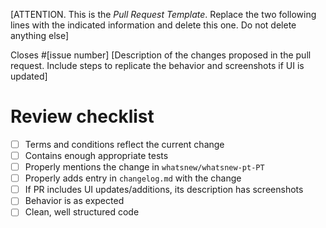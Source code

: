 [ATTENTION. This is the *Pull Request Template*. Replace the two following lines with the indicated information and delete this one. Do not delete anything else]

Closes #[issue number]
[Description of the changes proposed in the pull request. Include steps to replicate the behavior and screenshots if UI is updated]

# Review checklist
-   [ ] Terms and conditions reflect the current change
-   [ ] Contains enough appropriate tests
-   [ ] Properly mentions the change in `whatsnew/whatsnew-pt-PT`
-   [ ] Properly adds entry in `changelog.md` with the change
-   [ ] If PR includes UI updates/additions, its description has screenshots
-   [ ] Behavior is as expected
-   [ ] Clean, well structured code
